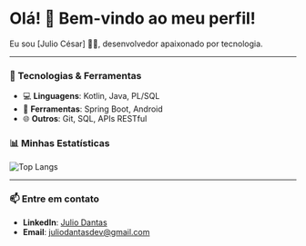 # Olá! 👋 Bem-vindo ao meu perfil!

  Eu sou [Julio César] 👨‍💻, desenvolvedor apaixonado por tecnologia. 

---

### 🚀 Tecnologias & Ferramentas

- 💻 **Linguagens**:  Kotlin, Java, PL/SQL 
- 🔧 **Ferramentas**: Spring Boot, Android
- 🌐 **Outros**: Git, SQL, APIs RESTful  


### 📊 Minhas Estatísticas

![Top Langs](https://github-readme-stats.vercel.app/api/top-langs/?username=Dantas_Julio&layout=compact&theme=radical)

---

### 📫 Entre em contato

- **LinkedIn**: [Julio Dantas](https://www.linkedin.com/in/julio-dantas-0a9665109)  
- **Email**: juliodantasdev@gmail.com
